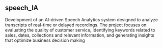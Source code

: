 ## speech_IA
Development of an AI-driven Speech Analytics system designed to analyze transcripts of real-time or delayed recordings. The project focuses on evaluating the quality of customer service, identifying keywords related to sales, dates, collections and relevant information, and generating insights that optimize business decision making
